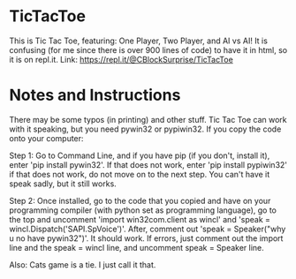 # TicTacToe

This is Tic Tac Toe, featuring: One Player, Two Player, and AI vs AI!
It is confusing (for me since there is over 900 lines of code) to have it in html, so it is on repl.it. Link: https://repl.it/@CBlockSurprise/TicTacToe

# Notes and Instructions

There may be some typos (in printing) and other stuff. Tic Tac Toe can work with it speaking, but you need pywin32 or pypiwin32. If you copy the code onto your computer:

Step 1: Go to Command Line, and if you have pip (if you don't, install it), enter 'pip install pywin32'. If that does not work, enter 'pip install pypiwin32' if that does not work, do not move on to the next step. You can't have it speak sadly, but it still works.

Step 2: Once installed, go to the code that you copied and have on your programming compiler (with python set as programming language), go to the top and uncomment 'import win32com.client as wincl' and 'speak = wincl.Dispatch('SAPI.SpVoice')'. After, comment out 'speak = Speaker("why u no have pywin32")'. It should work. If errors, just comment out the import line and the speak = wincl line, and uncomment speak = Speaker line. 

Also: Cats game is a tie. I just call it that.

